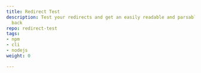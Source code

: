 ```yaml
---
title: Redirect Test
description: Test your redirects and get an easily readable and parsable csv file
  back
repo: redirect-test
tags:
- npm
- cli
- nodejs
weight: 0

---
```


